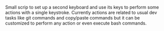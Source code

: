 Small scrip to set up a second keyboard and use its keys to perform some
actions with a single keystroke. Currently actions are related to usual
dev tasks like git commands and copy/paste commands but it can be customized
to perform any action or even execute bash commands.
